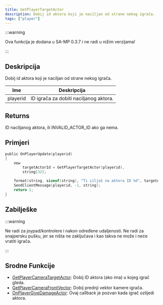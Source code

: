 ```yaml
---
title: GetPlayerTargetActor
description: Dobij id aktora koji je naciljan od strane nekog igrača.
tags: ["player"]
---
```


:::warning

Ova funkcija je dodana u SA-MP 0.3.7 i ne radi u nižim verzijama!

:::

## Deskripcija

Dobij id aktora koji je naciljan od strane nekog igrača.

| Ime      | Deskripcija                            |
| -------- | -------------------------------------- |
| playerid | ID igrača za dobiti naciljanog aktora. |

## Returns

ID naciljanog aktora, ili INVALID_ACTOR_ID ako ga nema.

## Primjeri

```c
public OnPlayerUpdate(playerid)
{
    new
        targetActorId = GetPlayerTargetActor(playerid),
        string[32];

    format(string, sizeof(string), "Ti ciljaš na aktora ID %d", targetActorId);
    SendClientMessage(playerid, -1, string);
    return 1;
}
```

## Zabilješke

:::warning

Ne radi za joypad/kontrolere i nakon određene udaljenosti. Ne radi za snajpersku pušku, jer se ništa ne zaključava i kao takva ne može i neće vratiti igrača.

:::

## Srodne Funkcije

- [GetPlayerCameraTargetActor](GetPlayerCameraTargetActor): Dobij ID aktora (ako ima) u kojeg igrač gleda.
- [GetPlayerCameraFrontVector](GetPlayerCameraFrontVector): Dobij prednji vektor kamere igrača.
- [OnPlayerGiveDamageActor](../callbacks/OnPlayerGiveDamageActor): Ovaj callback je pozvan kada igrač ozlijedi aktora.
